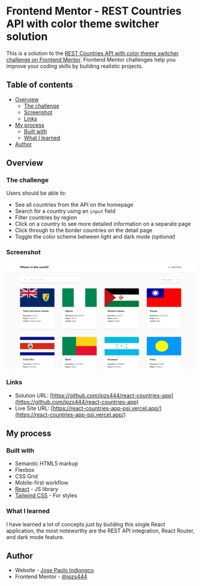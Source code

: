 # Frontend Mentor - REST Countries API with color theme switcher solution

This is a solution to the [REST Countries API with color theme switcher challenge on Frontend Mentor](https://www.frontendmentor.io/challenges/rest-countries-api-with-color-theme-switcher-5cacc469fec04111f7b848ca). Frontend Mentor challenges help you improve your coding skills by building realistic projects.

## Table of contents

- [Overview](#overview)
  - [The challenge](#the-challenge)
  - [Screenshot](#screenshot)
  - [Links](#links)
- [My process](#my-process)
  - [Built with](#built-with)
  - [What I learned](#what-i-learned)
- [Author](#author)

## Overview

### The challenge

Users should be able to:

- See all countries from the API on the homepage
- Search for a country using an `input` field
- Filter countries by region
- Click on a country to see more detailed information on a separate page
- Click through to the border countries on the detail page
- Toggle the color scheme between light and dark mode _(optional)_

### Screenshot

![](public/screenshot.png)

### Links

- Solution URL: [https://github.com/jpzs444/react-countries-app](https://github.com/jpzs444/react-countries-app)
- Live Site URL: [https://react-countries-app-psi.vercel.app/](https://react-countries-app-psi.vercel.app/)

## My process

### Built with

- Semantic HTML5 markup
- Flexbox
- CSS Grid
- Mobile-first workflow
- [React](https://reactjs.org/) - JS library
- [Tailwind CSS](https://tailwindcss.com/) - For styles

### What I learned

I have learned a lot of concepts just by building this single React application, the most noteworthy are the REST API integration, React Router, and dark mode feature.

## Author

- Website - [Jose Paolo Indiongco](https://josepaoloindiongco.vercel.app/)
- Frontend Mentor - [@jpzs444](https://www.frontendmentor.io/profile/jpzs444)
